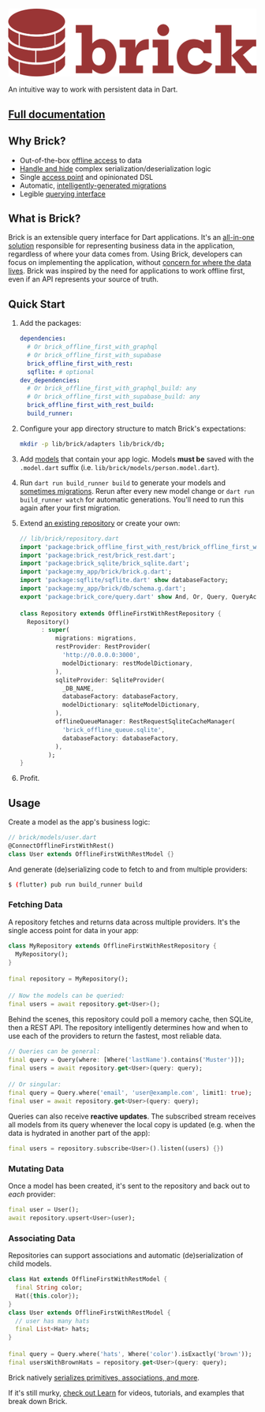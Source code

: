 ![An intuitive way to work with persistent data](./docs/logo.svg)

An intuitive way to work with persistent data in Dart.

## [Full documentation](https://getdutchie.github.io/brick/)

## Why Brick?

- Out-of-the-box [offline access](packages/brick_offline_first) to data
- [Handle and hide](packages/brick_build) complex serialization/deserialization logic
- Single [access point](https://getdutchie.github.io/brick/#/data/repositories) and opinionated DSL
- Automatic, [intelligently-generated migrations](https://getdutchie.github.io/brick/#/sqlite)
- Legible [querying interface](https://getdutchie.github.io/brick/#/data/query)

## What is Brick?

Brick is an extensible query interface for Dart applications. It's an [all-in-one solution](https://www.youtube.com/watch?v=2noLcro9iIw) responsible for representing business data in the application, regardless of where your data comes from. Using Brick, developers can focus on implementing the application, without [concern for where the data lives](https://www.youtube.com/watch?v=jm5i7e_BQq0). Brick was inspired by the need for applications to work offline first, even if an API represents your source of truth.

## Quick Start

1. Add the packages:
   ```yaml
   dependencies:
     # Or brick_offline_first_with_graphql
     # Or brick_offline_first_with_supabase
     brick_offline_first_with_rest:
     sqflite: # optional
   dev_dependencies:
     # Or brick_offline_first_with_graphql_build: any
     # Or brick_offline_first_with_supabase_build: any
     brick_offline_first_with_rest_build:
     build_runner:
   ```
1. Configure your app directory structure to match Brick's expectations:
   ```bash
   mkdir -p lib/brick/adapters lib/brick/db;
   ```
1. Add [models](docs/data/models.md) that contain your app logic. Models **must be** saved with the `.model.dart` suffix (i.e. `lib/brick/models/person.model.dart`).
1. Run `dart run build_runner build` to generate your models and [sometimes migrations](docs/sqlite.md#intelligent-migrations). Rerun after every new model change or `dart run build_runner watch` for automatic generations. You'll need to run this again after your first migration.
1. Extend [an existing repository](docs/data/repositories.md) or create your own:

   ```dart
   // lib/brick/repository.dart
   import 'package:brick_offline_first_with_rest/brick_offline_first_with_rest.dart';
   import 'package:brick_rest/brick_rest.dart';
   import 'package:brick_sqlite/brick_sqlite.dart';
   import 'package:my_app/brick/brick.g.dart';
   import 'package:sqflite/sqflite.dart' show databaseFactory;
   import 'package:my_app/brick/db/schema.g.dart';
   export 'package:brick_core/query.dart' show And, Or, Query, QueryAction, Where, WherePhrase;

   class Repository extends OfflineFirstWithRestRepository {
     Repository()
         : super(
             migrations: migrations,
             restProvider: RestProvider(
               'http://0.0.0.0:3000',
               modelDictionary: restModelDictionary,
             ),
             sqliteProvider: SqliteProvider(
               _DB_NAME,
               databaseFactory: databaseFactory,
               modelDictionary: sqliteModelDictionary,
             ),
             offlineQueueManager: RestRequestSqliteCacheManager(
               'brick_offline_queue.sqlite',
               databaseFactory: databaseFactory,
             ),
           );
   }
   ```

1. Profit.

## Usage

Create a model as the app's business logic:

```dart
// brick/models/user.dart
@ConnectOfflineFirstWithRest()
class User extends OfflineFirstWithRestModel {}
```

And generate (de)serializing code to fetch to and from multiple providers:

```bash
$ (flutter) pub run build_runner build
```

### Fetching Data

A repository fetches and returns data across multiple providers. It's the single access point for data in your app:

```dart
class MyRepository extends OfflineFirstWithRestRepository {
  MyRepository();
}

final repository = MyRepository();

// Now the models can be queried:
final users = await repository.get<User>();
```

Behind the scenes, this repository could poll a memory cache, then SQLite, then a REST API. The repository intelligently determines how and when to use each of the providers to return the fastest, most reliable data.

```dart
// Queries can be general:
final query = Query(where: [Where('lastName').contains('Muster')]);
final users = await repository.get<User>(query: query);

// Or singular:
final query = Query.where('email', 'user@example.com', limit1: true);
final user = await repository.get<User>(query: query);
```

Queries can also receive **reactive updates**. The subscribed stream receives all models from its query whenever the local copy is updated (e.g. when the data is hydrated in another part of the app):

```dart
final users = repository.subscribe<User>().listen((users) {})
```

### Mutating Data

Once a model has been created, it's sent to the repository and back out to _each_ provider:

```dart
final user = User();
await repository.upsert<User>(user);
```

### Associating Data

Repositories can support associations and automatic (de)serialization of child models.

```dart
class Hat extends OfflineFirstWithRestModel {
  final String color;
  Hat({this.color});
}
class User extends OfflineFirstWithRestModel {
  // user has many hats
  final List<Hat> hats;
}

final query = Query.where('hats', Where('color').isExactly('brown'));
final usersWithBrownHats = repository.get<User>(query: query);
```

Brick natively [serializes primitives, associations, and more](packages/brick_offline_first/example/lib/brick/models/kitchen_sink.model.dart).

If it's still murky, [check out Learn](https://getdutchie.github.io/brick/#/README?id=learn) for videos, tutorials, and examples that break down Brick.
